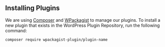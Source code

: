 ## Installing Plugins

We are using [Composer](https://getcomposer.org/) and [WPackagist](https://wpackagist.org/) to manage our plugins. To install a new plugin that exists in the WordPress Plugin Repository, run the following command:

```sh
composer require wpackagist-plugin/plugin-name
```
